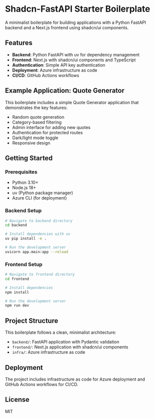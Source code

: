 # Shadcn-FastAPI Starter Boilerplate

A minimalist boilerplate for building applications with a Python FastAPI backend and a Next.js frontend using shadcn/ui components.

## Features

- **Backend**: Python FastAPI with uv for dependency management
- **Frontend**: Next.js with shadcn/ui components and TypeScript
- **Authentication**: Simple API key authentication
- **Deployment**: Azure infrastructure as code
- **CI/CD**: GitHub Actions workflows

## Example Application: Quote Generator

This boilerplate includes a simple Quote Generator application that demonstrates the key features:

- Random quote generation
- Category-based filtering
- Admin interface for adding new quotes
- Authentication for protected routes
- Dark/light mode toggle
- Responsive design

## Getting Started

### Prerequisites

- Python 3.10+
- Node.js 18+
- uv (Python package manager)
- Azure CLI (for deployment)

### Backend Setup

```bash
# Navigate to backend directory
cd backend

# Install dependencies with uv
uv pip install -e .

# Run the development server
uvicorn app.main:app --reload
```

### Frontend Setup

```bash
# Navigate to frontend directory
cd frontend

# Install dependencies
npm install

# Run the development server
npm run dev
```

## Project Structure

This boilerplate follows a clean, minimalist architecture:

- `backend/`: FastAPI application with Pydantic validation
- `frontend/`: Next.js application with shadcn/ui components
- `infra/`: Azure infrastructure as code

## Deployment

The project includes infrastructure as code for Azure deployment and GitHub Actions workflows for CI/CD.

## License

MIT
